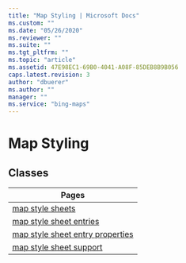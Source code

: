 ```yaml
---
title: "Map Styling | Microsoft Docs"
ms.custom: ""
ms.date: "05/26/2020"
ms.reviewer: ""
ms.suite: ""
ms.tgt_pltfrm: ""
ms.topic: "article"
ms.assetid: 47E98EC1-69B0-4041-A08F-85DEB8B9B056
caps.latest.revision: 3
author: "dbuerer"
ms.author: ""
manager: ""
ms.service: "bing-maps"
---
```

# Map Styling

## Classes

| Pages                              |
|------------------------------------|
| [map style sheets]                 |
| [map style sheet entries]          |
| [map style sheet entry properties] |
| [map style sheet support]          |

[map style sheets]: map-style-sheets.md
[map style sheet entries]: map-style-sheet-entries.md
[map style sheet entry properties]: map-style-sheet-entry-properties.md
[map style sheet support]: map-style-sheet-support.md
